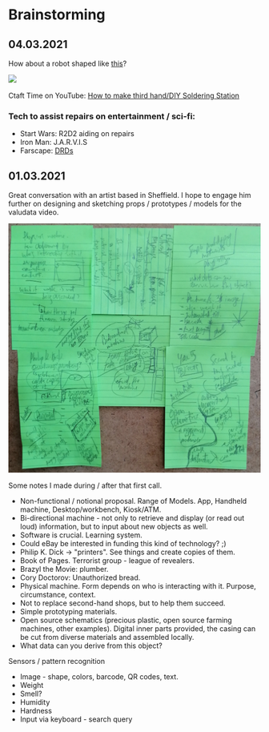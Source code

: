 # Brainstorming

## 04.03.2021

How about a robot shaped like [this](https://duckduckgo.com/?q=LED+Light+Helping+Hands+Magnifier+Station&ia=images&iax=images&atb=v236-1)?

![](https://images.extra-large.org/l-m/light-helping-hands-magnifier-station.jpg)

Ctaft Time on YouTube: [How to make third hand/DIY Soldering Station](https://www.youtube.com/watch?v=PHCyHRWCvUc)

### Tech to assist repairs on entertainment / sci-fi:

 - Start Wars: R2D2 aiding on repairs
 - Iron Man: J.A.R.V.I.S
 - Farscape: [DRDs](https://farscape.fandom.com/wiki/Diagnostic_Repair_Drone )

## 01.03.2021

Great conversation with an artist based in Sheffield. I hope to engage him further on designing and sketching props / prototypes / models for the valudata video.

![](20210301-call.jpg)

Some notes I made during / after that first call.

 - Non-functional / notional proposal. Range of Models. App, Handheld machine, Desktop/workbench, Kiosk/ATM.
 - Bi-directional machine - not only to retrieve and display (or read out loud) information, but to input about new objects as well.
 - Software is crucial. Learning system.
 - Could eBay be interested in funding this kind of technology? ;)
 - Philip K. Dick -> "printers". See things and create copies of them.
 - Book of Pages. Terrorist group - league of revealers.
 - Brazyl the Movie: plumber.
 - Cory Doctorov: Unauthorized bread.
 - Physical machine. Form depends on who is interacting with it. Purpose, circumstance, context.
 - Not to replace second-hand shops, but to help them succeed.
 - Simple prototyping materials.
 - Open source schematics (precious plastic, open source farming machines, other examples). Digital inner parts provided, the casing can be cut from diverse materials and assembled locally.
 - What data can you derive from this object?

Sensors / pattern recognition

 - Image - shape, colors, barcode, QR codes, text.
 - Weight
 - Smell?
 - Humidity
 - Hardness
 - Input via keyboard - search query
